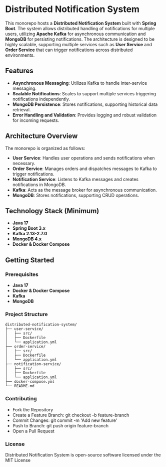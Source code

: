 # Distributed Notification System

This monorepo hosts a **Distributed Notification System** built with **Spring Boot**. The system allows distributed handling of notifications for multiple users, utilizing **Apache Kafka** for asynchronous communication and **MongoDB** for persisting notifications. The architecture is designed to be highly scalable, supporting multiple services such as **User Service** and **Order Service** that can trigger notifications across distributed environments.

## Features

- **Asynchronous Messaging**: Utilizes Kafka to handle inter-service messaging.
- **Scalable Notifications**: Scales to support multiple services triggering notifications independently.
- **MongoDB Persistence**: Stores notifications, supporting historical data retrieval.
- **Error Handling and Validation**: Provides logging and robust validation for incoming requests.

## Architecture Overview

The monorepo is organized as follows:

- **User Service**: Handles user operations and sends notifications when necessary.
- **Order Service**: Manages orders and dispatches messages to Kafka to trigger notifications.
- **Notification Service**: Listens to Kafka messages and creates notifications in MongoDB.
- **Kafka**: Acts as the message broker for asynchronous communication.
- **MongoDB**: Stores notifications, supporting CRUD operations.

## Technology Stack (Minimum)

- **Java 17**
- **Spring Boot 3.x**
- **Kafka 2.13-2.7.0**
- **MongoDB 4.x**
- **Docker & Docker Compose**

## Getting Started

### Prerequisites

- **Java 17**
- **Docker & Docker Compose**
- **Kafka**
- **MongoDB**

### Project Structure
```plaintext
distributed-notification-system/
├── user-service/
│   ├── src/
│   ├── Dockerfile
│   └── application.yml
├── order-service/
│   ├── src/
│   ├── Dockerfile
│   └── application.yml
├── notification-service/
│   ├── src/
│   ├── Dockerfile
│   └── application.yml
├── docker-compose.yml
└── README.md
```

### Contributing
  - Fork the Repository
  - Create a Feature Branch: git checkout -b feature-branch
  - Commit Changes: git commit -m 'Add new feature'
  - Push to Branch: git push origin feature-branch
  - Open a Pull Request

### License
Distributed Notification System is open-source software licensed under the MIT License
